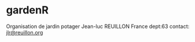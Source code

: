 gardenR
=======

Organisation de jardin potager
Jean-luc REUILLON France dept:63
contact: jlr@reuillon.org
